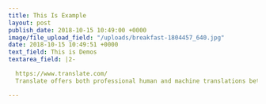 ```yaml
---
title: This Is Example
layout: post
publish_date: 2018-10-15 10:49:00 +0000
image/file_upload_field: "/uploads/breakfast-1804457_640.jpg"
date: 2018-10-15 10:49:51 +0000
text_field: This is Demos
textarea_field: |2-

  https://www.translate.com/
  Translate offers both professional human and machine translations between 75 languages. Translators can also edit paid jobs via our online portal.

---
```

